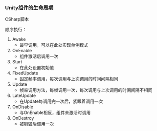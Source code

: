 ### Unity组件的生命周期
CSharp脚本

顺序执行：
1. Awake
    - 最早调用，可以在此处实现单例模式
2. OnEnable
    - 组件激活后调用一次
3. Start
    - 在此处设置初始值
4. FixedUpdate
    - 固定频率调用，每次调用与上次调用的时间间隔相同
5. Update
    - 帧率调用方法，每帧调用一次，每次调用与上次调用的时间间隔不相同
6. LateUpdate
    - 在Update每调用完一次后，紧跟着调用一次
7. OnDisable
    - 与OnEnable相反，组件未激活时调用
8. OnDestroy 
    - 被销毁后调用一次